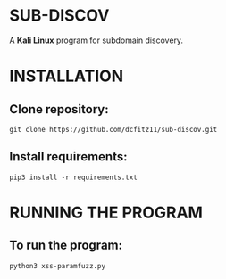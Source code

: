 # SUB-DISCOV
A **Kali Linux** program for subdomain discovery.


# INSTALLATION
## Clone repository:
`git clone https://github.com/dcfitz11/sub-discov.git`

## Install requirements:
`pip3 install -r requirements.txt`

# RUNNING THE PROGRAM
## To run the program:
`python3 xss-paramfuzz.py`